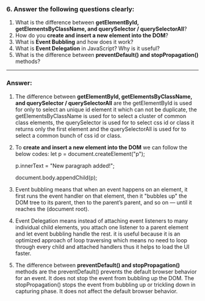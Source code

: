 ### 6. Answer the following questions clearly:

1. What is the difference between **getElementById, getElementsByClassName, and querySelector / querySelectorAll**?
2. How do you **create and insert a new element into the DOM**?
3. What is **Event Bubbling** and how does it work?
4. What is **Event Delegation** in JavaScript? Why is it useful?
5. What is the difference between **preventDefault() and stopPropagation()** methods?

---
### Answer:
1. The difference between **getElementById, getElementsByClassName, and querySelector / querySelectorAll** are the getElementById is used for only to select an unique id element it which can not be duplicate, the getElementsByClassName is used for to select a cluster of common class elements, the querySelector is used for to select css id or class it returns only the first element and the querySelectorAll is used for to select a common bunch of css id or class.

2. To **create and insert a new element into the DOM** we can follow the below codes:
      let p = document.createElement("p");

      p.innerText = "New paragraph added!";

      document.body.appendChild(p);

3. Event bubbling means that when an event happens on an element, it first runs the event handler on that element, then it "bubbles up" the DOM tree to its parent, then to the parent’s parent, and so on — until it reaches the <html> (document root).

4. Event Delegation means instead of attaching event listeners to many individual child elements, you attach one listener to a parent element and let event bubbling handle the rest. it is useful because it is an optimized approach of loop traversing which means no need to loop through every child and attached handlers thus it helps to load the UI faster.

5. The difference between **preventDefault() and stopPropagation()** methods are the preventDefault() prevents the default browser behavior for an event. It does not stop the event from bubbling up the DOM. The stopPropagation() stops the event from bubbling up or trickling down in capturing phase. It does not affect the default browser behavior.

